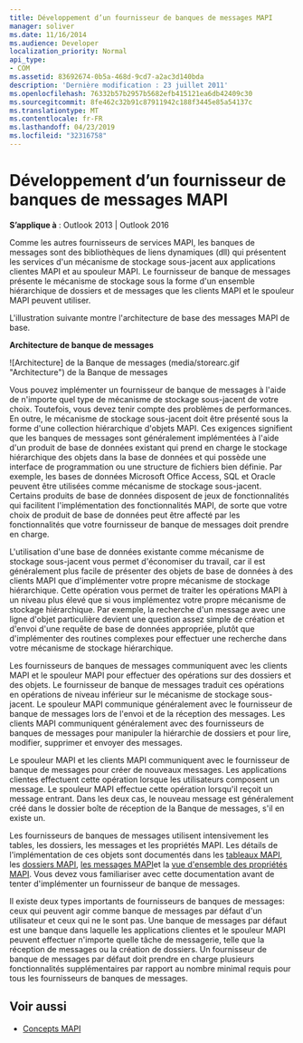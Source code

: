 ```yaml
---
title: Développement d’un fournisseur de banques de messages MAPI
manager: soliver
ms.date: 11/16/2014
ms.audience: Developer
localization_priority: Normal
api_type:
- COM
ms.assetid: 83692674-0b5a-468d-9cd7-a2ac3d140bda
description: 'Dernière modification : 23 juillet 2011'
ms.openlocfilehash: 76332b57b2957b5682efb415121ea6db42409c30
ms.sourcegitcommit: 8fe462c32b91c87911942c188f3445e85a54137c
ms.translationtype: MT
ms.contentlocale: fr-FR
ms.lasthandoff: 04/23/2019
ms.locfileid: "32316758"
---
```

# <a name="developing-a-mapi-message-store-provider"></a>Développement d’un fournisseur de banques de messages MAPI
  
**S’applique à** : Outlook 2013 | Outlook 2016 
  
Comme les autres fournisseurs de services MAPI, les banques de messages sont des bibliothèques de liens dynamiques (dll) qui présentent les services d'un mécanisme de stockage sous-jacent aux applications clientes MAPI et au spouleur MAPI. Le fournisseur de banque de messages présente le mécanisme de stockage sous la forme d'un ensemble hiérarchique de dossiers et de messages que les clients MAPI et le spouleur MAPI peuvent utiliser.
  
L'illustration suivante montre l'architecture de base des messages MAPI de base.
  
**Architecture de banque de messages**
  
![Architecture] de la Banque de messages (media/storearc.gif "Architecture") de la Banque de messages
  
Vous pouvez implémenter un fournisseur de banque de messages à l'aide de n'importe quel type de mécanisme de stockage sous-jacent de votre choix. Toutefois, vous devez tenir compte des problèmes de performances. En outre, le mécanisme de stockage sous-jacent doit être présenté sous la forme d'une collection hiérarchique d'objets MAPI. Ces exigences signifient que les banques de messages sont généralement implémentées à l'aide d'un produit de base de données existant qui prend en charge le stockage hiérarchique des objets dans la base de données et qui possède une interface de programmation ou une structure de fichiers bien définie. Par exemple, les bases de données Microsoft Office Access, SQL et Oracle peuvent être utilisées comme mécanisme de stockage sous-jacent. Certains produits de base de données disposent de jeux de fonctionnalités qui facilitent l'implémentation des fonctionnalités MAPI, de sorte que votre choix de produit de base de données peut être affecté par les fonctionnalités que votre fournisseur de banque de messages doit prendre en charge.
  
L'utilisation d'une base de données existante comme mécanisme de stockage sous-jacent vous permet d'économiser du travail, car il est généralement plus facile de présenter des objets de base de données à des clients MAPI que d'implémenter votre propre mécanisme de stockage hiérarchique. Cette opération vous permet de traiter les opérations MAPI à un niveau plus élevé que si vous implémentez votre propre mécanisme de stockage hiérarchique. Par exemple, la recherche d'un message avec une ligne d'objet particulière devient une question assez simple de création et d'envoi d'une requête de base de données appropriée, plutôt que d'implémenter des routines complexes pour effectuer une recherche dans votre mécanisme de stockage hiérarchique.
  
Les fournisseurs de banques de messages communiquent avec les clients MAPI et le spouleur MAPI pour effectuer des opérations sur des dossiers et des objets. Le fournisseur de banque de messages traduit ces opérations en opérations de niveau inférieur sur le mécanisme de stockage sous-jacent. Le spouleur MAPI communique généralement avec le fournisseur de banque de messages lors de l'envoi et de la réception des messages. Les clients MAPI communiquent généralement avec des fournisseurs de banques de messages pour manipuler la hiérarchie de dossiers et pour lire, modifier, supprimer et envoyer des messages.
  
Le spouleur MAPI et les clients MAPI communiquent avec le fournisseur de banque de messages pour créer de nouveaux messages. Les applications clientes effectuent cette opération lorsque les utilisateurs composent un message. Le spouleur MAPI effectue cette opération lorsqu'il reçoit un message entrant. Dans les deux cas, le nouveau message est généralement créé dans le dossier boîte de réception de la Banque de messages, s'il en existe un.
  
Les fournisseurs de banques de messages utilisent intensivement les tables, les dossiers, les messages et les propriétés MAPI. Les détails de l'implémentation de ces objets sont documentés dans les [tableaux MAPI](mapi-tables.md), les [dossiers MAPI](mapi-folders.md), [les messages MAPI](mapi-messages.md)et la [vue d'ensemble des propriétés MAPI](mapi-property-overview.md). Vous devez vous familiariser avec cette documentation avant de tenter d'implémenter un fournisseur de banque de messages.
  
Il existe deux types importants de fournisseurs de banques de messages: ceux qui peuvent agir comme banque de messages par défaut d'un utilisateur et ceux qui ne le sont pas. Une banque de messages par défaut est une banque dans laquelle les applications clientes et le spouleur MAPI peuvent effectuer n'importe quelle tâche de messagerie, telle que la réception de messages ou la création de dossiers. Un fournisseur de banque de messages par défaut doit prendre en charge plusieurs fonctionnalités supplémentaires par rapport au nombre minimal requis pour tous les fournisseurs de banques de messages.
  
## <a name="see-also"></a>Voir aussi

- [Concepts MAPI](mapi-concepts.md)

